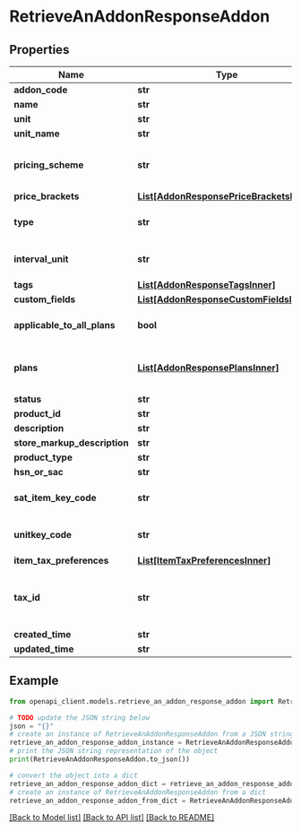 # RetrieveAnAddonResponseAddon


## Properties

Name | Type | Description | Notes
------------ | ------------- | ------------- | -------------
**addon_code** | **str** | Unique string of your choice which lets you identify this addon. | [optional] 
**name** | **str** | Name of your choice to be displayed in the interface and invoices. | [optional] 
**unit** | **str** | A name of your choice to refer to one unit of the addon. | [optional] 
**unit_name** | **str** | A name of your choice to refer to one unit of the addon. | [optional] 
**pricing_scheme** | **str** | Pricing type of the addon can be changed and the values are &lt;code&gt;unit&lt;/code&gt;, &lt;code&gt;volume&lt;/code&gt;, &lt;code&gt;tier&lt;/code&gt; or &lt;code&gt;package&lt;/code&gt;. To know more about pricing schemes click &lt;a href&#x3D;\&quot;/billing/help/product-catalog/subscription-items/addons.html#pricing-schemes\&quot;&gt;here.&lt;/a&gt; | [optional] [default to 'unit']
**price_brackets** | [**List[AddonResponsePriceBracketsInner]**](AddonResponsePriceBracketsInner.md) | Array of objects which contains the start quantity, end quantity and price | [optional] 
**type** | **str** | Indicates type of the addon. This could be either &lt;code&gt;recurring&lt;/code&gt; or &lt;code&gt;one_time&lt;/code&gt;. | [optional] [default to 'recurring']
**interval_unit** | **str** | The billing frequency of the addon only if type is recurring and the values can be &lt;code&gt;monthly&lt;/code&gt; or &lt;code&gt;yearly&lt;/code&gt;. | [optional] [default to 'monthly']
**tags** | [**List[AddonResponseTagsInner]**](AddonResponseTagsInner.md) |  | [optional] 
**custom_fields** | [**List[AddonResponseCustomFieldsInner]**](AddonResponseCustomFieldsInner.md) | Custom fields for a Addon. | [optional] 
**applicable_to_all_plans** | **bool** | If the addon is to be associated with all plans, applicable_to_all_plans is set to &lt;code&gt;true&lt;/code&gt;; otherwise, it is set to &lt;code&gt;false&lt;/code&gt;. | [optional] [default to True]
**plans** | [**List[AddonResponsePlansInner]**](AddonResponsePlansInner.md) | List of plans that the addon needs to be associated with. If an addon is to be associated with only two plans - \&quot;basic\&quot; and \&quot;professional\&quot;, then &lt;code&gt;applicable_to_all_plans&lt;/code&gt; is set to false. Only the plan codes of the plans that need to be associated with are required. | [optional] 
**status** | **str** | Status of the addon. It can either be &lt;code&gt;active&lt;/code&gt; or &lt;code&gt;inactive&lt;/code&gt;. | [optional] 
**product_id** | **str** | Product ID to which you want to associate this addon with. | [optional] 
**description** | **str** | Short description regarding the addon. | [optional] 
**store_markup_description** | **str** | Long Description regarding the plan. | [optional] 
**product_type** | **str** | Product type for UK Edition. | [optional] 
**hsn_or_sac** | **str** | HSN or SAC code for Goods/Services addon | [optional] 
**sat_item_key_code** | **str** | Add SAT Item Key Code for your goods/services. Download the &lt;a href&#x3D; http://omawww.sat.gob.mx/tramitesyservicios/Paginas/documentos/catCFDI_V_4_07122022.xls  &gt;CFDI Catalogs.&lt;/a&gt; | [optional] 
**unitkey_code** | **str** | Add Unit Key Code for your goods/services. Download the &lt;a href&#x3D; http://omawww.sat.gob.mx/tramitesyservicios/Paginas/documentos/catCFDI_V_4_07122022.xls  &gt;CFDI Catalogs.&lt;/a&gt; | [optional] 
**item_tax_preferences** | [**List[ItemTaxPreferencesInner]**](ItemTaxPreferencesInner.md) | Tax preferenece for addon | [optional] 
**tax_id** | **str** | Tax ID to which you would like to associate with this addon. | [optional] [default to 'no tax will be associated']
**created_time** | **str** | Time at which the addon was created. | [optional] 
**updated_time** | **str** | Time at which the addon details were last updated. | [optional] 

## Example

```python
from openapi_client.models.retrieve_an_addon_response_addon import RetrieveAnAddonResponseAddon

# TODO update the JSON string below
json = "{}"
# create an instance of RetrieveAnAddonResponseAddon from a JSON string
retrieve_an_addon_response_addon_instance = RetrieveAnAddonResponseAddon.from_json(json)
# print the JSON string representation of the object
print(RetrieveAnAddonResponseAddon.to_json())

# convert the object into a dict
retrieve_an_addon_response_addon_dict = retrieve_an_addon_response_addon_instance.to_dict()
# create an instance of RetrieveAnAddonResponseAddon from a dict
retrieve_an_addon_response_addon_from_dict = RetrieveAnAddonResponseAddon.from_dict(retrieve_an_addon_response_addon_dict)
```
[[Back to Model list]](../README.md#documentation-for-models) [[Back to API list]](../README.md#documentation-for-api-endpoints) [[Back to README]](../README.md)


